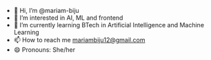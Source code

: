 - 👋 Hi, I’m @mariam-biju
- 👀 I’m interested in AI, ML and frontend
- 🌱 I’m currently learning BTech in Artificial Intelligence and Machine Learning
- 📫 How to reach me mariambiju12@gmail.com   
- 😄 Pronouns: She/her


<!---
mariam-biju/mariam-biju is a ✨ special ✨ repository because its `README.md` (this file) appears on your GitHub profile.
You can click the Preview link to take a look at your changes.
--->
